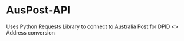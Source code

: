# AusPost-API
Uses Python Requests Library to connect to Australia Post for DPID &lt;> Address conversion
